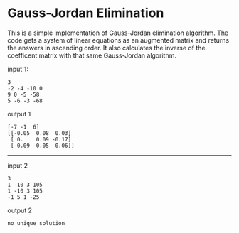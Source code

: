 # Gauss-Jordan Elimination

This is a simple implementation of Gauss-Jordan elimination algorithm.
The code gets a system of linear equations as an augmented matrix and returns the answers in ascending order. It also calculates the inverse of the coefficent matrix with that same Gauss-Jordan algorithm.

input 1:
```
3
-2 -4 -10 0
9 0 -5 -58
5 -6 -3 -68
```
output 1
```
[-7 -1  6]
[[-0.05  0.08  0.03]
 [ 0.    0.09 -0.17]
 [-0.09 -0.05  0.06]]
```
---

input 2
```
3
1 -10 3 105
1 -10 3 105
-1 5 1 -25
```
output 2
```
no unique solution
```
